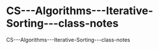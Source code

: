 # CS---Algorithms---Iterative-Sorting---class-notes
CS---Algorithms---Iterative-Sorting---class-notes
